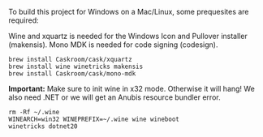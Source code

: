To build this project for Windows on a Mac/Linux, some prequesites are required:

Wine and xquartz is needed for the Windows Icon and Pullover installer (makensis).
Mono MDK is needed for code signing (codesign).

```
brew install Caskroom/cask/xquartz
brew install wine winetricks makensis 
brew install Caskroom/cask/mono-mdk
```

**Important:** Make sure to init wine in x32 mode. Otherwise it will hang! 
We also need .NET or we will get an Anubis resource bundler error.
```
rm -Rf ~/.wine
WINEARCH=win32 WINEPREFIX=~/.wine wine wineboot
winetricks dotnet20
```